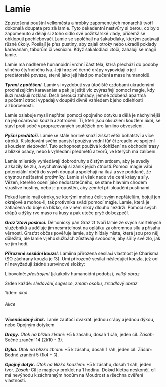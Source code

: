# Lamie
  
Zpustošená pouštní velkoměsta a hrobky zapomenutých monarchů tvoří dokonalá doupata pro zlé lamie. Tyto dekadentní nestvůry si berou, co bylo zapomenuto a dělají si z toho sídlo své požitkářské vlády, přičemž se obklopují pochlebovači. Lamie se spoléhají na šakalodlaky, kterým zadávají různé úkoly. Posílají je přes pustiny, aby zajali otroky nebo ukradli poklady karavanám, táborům či vesnicím. Když šakalodlaci útočí, zahalují se magií lamie.
  
Lamie má nádherně humanoidní vrchní část těla, která přechází do podoby silného čtyřnohého lva. Její hrozivé černé drápy vypovídají o její predátorské povaze, stejně jako její hlad po mučení a mase humanoidů.
  
***Tyrani z potěšení.*** Lamie si vyzdobují svá útočiště ozdobami ukradenými procházejícím karavanám a pak je ještě víc zvýrazňují pomocí magie, kdy iluzí maskují rozklad. Dech beroucí zahrady, jemně zdobená apartmá a početní otroci vypadají v doupěti divně vzhledem k jeho odlehlosti a zborcenosti.
  
Lamie oslabuje mysli nepřátel pomocí opojného dotyku a dělá je náchylnější na její očarovací kouzla a zotročení. Ti, kteří jsou okouzleni kouzlem *úkol*, se staví proti sobě v propracovaných soutěžích pro lamiino obveselení.
  
***Pyšní predátoři.*** Lamie se stále horlivě snaží získat větší bohatství a více otroků. K sledování svého panství používá vodní tůň či zrcadlo ve spojení s kouzlem *sledování*. Tuto schopnost používá k dohlížení na obchodní trasy a blízké osady, nebo k vyhledání předmětů a tvorů, ve kterých má zalíbení.
  
Lamie milerády vyhledávají dobrodruhy s čistým srdcem, aby je svedly a zkazily ke zlu, a vychutnávají si zánik jejich ctnosti. Pomocí magie vábí potenciální oběti do svých doupat a spoléhají na iluzi a své poddané, že chytnou nešťastné protivníky. Lamie si však nade vše cení krásy a síly. Vězeň, kterého ocení jako nedostatečného, se stane hlavním chodem strašlivé hostiny, nebo je propuštěn, aby zemřel při bloudění pustinami.
  
Pokud lamie mají otroky, se kterými mohou čelit svým nepřátelům, bojují jen okrajově a mohou-li, tak protivníka svádí pomocí magie. Lamie, která je zatlačena do boje na blízko, se v něm nikdy dlouho nezdrží. Pomocí svých drápů a dýky rve maso na kusy a pak uteče pryč do bezpečí.
  
***Graz'ztovi poskoci.*** Démonický pán Graz‘zt tvoří lamie ze svých smrtelných služebníků a uděluje jim nesmrtelnost na oplátku za ohromnou sílu a přísahu věrnosti. Graz‘zt občas pověřuje lamie, aby hlídaly místa, která jsou pro něj důležitá, ale lamie v jeho službách zůstávají svobodné, aby šířily své zlo, jak se jim hodí.
 
<Monster 
    title="Lamie"
    subtitle="Velká obluda, chaotické zlo"
    armor-class="13 (přirozená zbroj)"
    hit-points="97 (13k10 + 26)"
    speed="6 sáhů"
    str="16 (+3)"
    dex="13 (+1)"
    con="15 (+2)"
    int="14 (+2)"
    wis="15 (+2)"
    cha="16 (+3)"
    saving-throws=""
    skills="Klamání +7, Nenápadnost +3, Vhled +4"
    damage-vulnerabilities=""
    damage-resistances=""
    damage-immunities=""
    condition-immunities=""
    senses="vidění ve tmě 12 sáhů, pasivní Vnímání 12"
    languages="démonština, obecná řeč"
    challenge="4 (1 100 ZK)"
    >
 
***Přirozené sesílání kouzel.*** Lamiina přirozená sesílací vlastnost je Charisma (SO záchrany kouzla je 13). Umí přirozeně sesílat následující kouzla, jež od ní nevyžadují žádné surovinové složky:
  
Libovolně: *přestrojení* (jakákoliv humanoidní podoba), *velký obraz*
  
3/den každé: *sledování*, *sugesce*, *zmam osobu*, *zrcadlový obraz*
  
1/den: *úkol*
  
###### Akce
  
***Vícenásobný útok.*** Lamie zaútočí dvakrát: jednou drápy a jednou dýkou, nebo Opojným dotykem.
  
***Drápy.*** *Útok na blízko zbraní:* +5 k zásahu, dosah 1 sáh, jeden cíl. *Zásah:* Sečné zranění 14 (2k10 + 3).
  
***Dýka.*** *Útok na blízko zbraní:* +5 k zásahu, dosah 1 sáh, jeden cíl. *Zásah:* Bodné zranění 5 (1k4 + 3).
  
***Opojný dotyk.*** *Útok na blízko kouzlem:* +5 k zásahu, dosah 1 sáh, jeden tvor. *Zásah:* Cíl je magicky proklet na 1 hodinu. Dokud kletba neskončí, cíl má nevýhodu k záchranným hodům na Moudrost a všechna ověření vlastností.

</Monster>  
